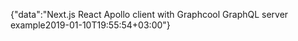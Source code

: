 {"data":"Next.js React Apollo client with Graphcool GraphQL server example2019-01-10T19:55:54+03:00"}
